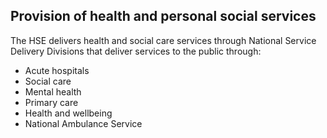 ##  Provision of health and personal social services

The HSE delivers health and social care services through National Service
Delivery Divisions that deliver services to the public through:

  * Acute hospitals 
  * Social care 
  * Mental health 
  * Primary care 
  * Health and wellbeing 
  * National Ambulance Service 
